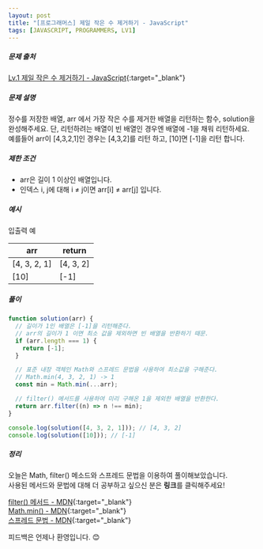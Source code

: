 ```yaml
---
layout: post
title: "[프로그래머스] 제일 작은 수 제거하기 - JavaScript"
tags: [JAVASCRIPT, PROGRAMMERS, LV1]
---
```


##### 문제 출처

[Lv.1 제일 작은 수 제거하기 - JavaScript](https://programmers.co.kr/learn/courses/30/lessons/12935?language=javascript){:target="\_blank"}

##### 문제 설명

정수를 저장한 배열, arr 에서 가장 작은 수를 제거한 배열을 리턴하는 함수, solution을 완성해주세요. 단, 리턴하려는 배열이 빈 배열인 경우엔 배열에 -1을 채워 리턴하세요. 예를들어 arr이 [4,3,2,1]인 경우는 [4,3,2]를 리턴 하고, [10]면 [-1]을 리턴 합니다.

##### 제한 조건

- arr은 길이 1 이상인 배열입니다.
- 인덱스 i, j에 대해 i ≠ j이면 arr[i] ≠ arr[j] 입니다.

##### 예시

입출력 예

| arr          | return    |
| ------------ | --------- |
| [4, 3, 2, 1] | [4, 3, 2] |
| [10]         | [-1]      |

##### 풀이

```javascript
function solution(arr) {
  // 길이가 1인 배열은 [-1]을 리턴해준다.
  // arr의 길이가 1 이면 최소 값을 제외하면 빈 배열을 반환하기 때문.
  if (arr.length === 1) {
    return [-1];
  }

  // 표준 내장 객체인 Math와 스프레드 문법을 사용하여 최소값을 구해준다.
  // Math.min(4, 3, 2, 1) -> 1
  const min = Math.min(...arr);

  // filter() 메서드를 사용하여 미리 구해온 1을 제외한 배열을 반환한다.
  return arr.filter((n) => n !== min);
}

console.log(solution([4, 3, 2, 1])); // [4, 3, 2]
console.log(solution([10])); // [-1]
```

##### 정리

오늘은 Math, filter() 메소드와 스프레드 문법을 이용하여 풀이해보았습니다.<br />
사용된 메서드와 문법에 대해 더 공부하고 싶으신 분은 **링크**를 클릭해주세요!

[filter() 메서드 - MDN](https://developer.mozilla.org/ko/docs/Web/JavaScript/Reference/Global_Objects/Array/filter){:target="\_blank"} <br />
[Math.min() - MDN](https://developer.mozilla.org/ko/docs/Web/JavaScript/Reference/Global_Objects/Math/min){:target="\_blank"} <br />
[스프레드 문법 - MDN](https://developer.mozilla.org/ko/docs/Web/JavaScript/Reference/Operators/Spread_syntax){:target="\_blank"}

피드백은 언제나 환영입니다. 😊
